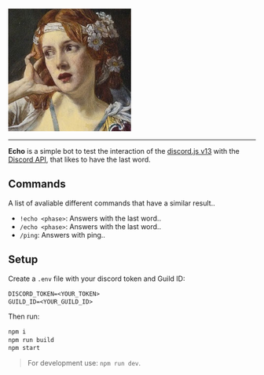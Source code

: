 
![echo](./media/echo.jpg)

---

**Echo** is a simple bot to test the interaction of the [discord.js v13](https://discord.js.org/#/) with the [Discord API](https://discord.com/developers/docs/intro), that likes to have the last word.

## Commands

A list of avaliable different commands that have a similar result..

- `!echo <phase>`: Answers with the last word..
- `/echo <phase>`: Answers with the last word..
- `/ping`: Answers with ping..
## Setup

Create a `.env` file with your discord token and Guild ID:

```
DISCORD_TOKEN=<YOUR_TOKEN>
GUILD_ID=<YOUR_GUILD_ID>
```

Then run: 

```sh
npm i
npm run build
npm start
```
> For development use: `npm run dev`.
